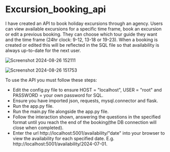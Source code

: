 # Excursion_booking_api

I have created an API to book holiday excursions through an agency. Users can view available excursions for a specific time frame, book an excursion or edit a previous booking. They can choose which tour guide they want and the time frame (24hr clock: 9-12, 13-18 or 19-23). When a booking is created or edited this will be reflected in the SQL file so that availability is always up-to-date for the next user.

![Screenshot 2024-08-26 152111](https://github.com/user-attachments/assets/a4c2ff3c-95ba-43eb-912d-a8f4cd65234d)

![Screenshot 2024-08-26 151753](https://github.com/user-attachments/assets/d5c83909-a1e2-4d68-a541-ccc0e43e86d6)

To use the API you must follow these steps:

- Edit the config.py file to ensure HOST = "localhost", USER = "root" and PASSWORD = your own password for SQL.
- Ensure you have imported json, requests, mysql.connector and flask.
- Run the app.py file.
- Run the main.py file alongside the app.py file.
- Follow the interaction shown, answering the questions in the specified format until you reach the end of the booking(the DB connection will close when completed).
- Enter the url http://localhost:5001/availability/"date" into your browser to view the availability for each specified date. E.g. http://localhost:5001/availability/2024-07-01.

